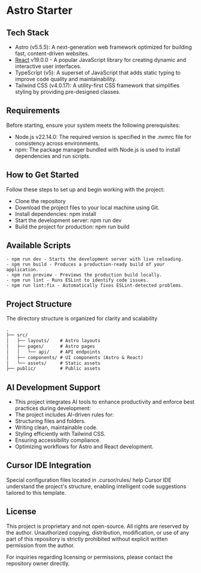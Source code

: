 # Astro Starter

## Tech Stack
- Astro (v5.5.5): A next-generation web framework optimized for building fast, content-driven websites.
- [React](https://react.dev/) v19.0.0 - A popular JavaScript library for creating dynamic and interactive user interfaces.
- TypeScript (v5): A superset of JavaScript that adds static typing to improve code quality and maintainability.
- Tailwind CSS (v4.0.17): A utility-first CSS framework that simplifies styling by providing pre-designed classes.

## Requirements
Before starting, ensure your system meets the following prerequisites:
 - Node.js v22.14.0: The required version is specified in the .nvmrc file for consistency across environments.
 - npm: The package manager bundled with Node.js is used to install dependencies and run scripts.

## How to Get Started
Follow these steps to set up and begin working with the project:
 - Clone the repository
 - Download the project files to your local machine using Git.
 - Install dependencies: npm install
 - Start the development server: npm run dev
 - Build the project for production: npm run build

## Available Scripts
    - npm run dev - Starts the development server with live reloading.
    - npm run build - Produces a production-ready build of your application.
    - npm run preview - Previews the production build locally.
    - npm run lint - Runs ESLint to identify code issues.
    - npm run lint:fix - Automatically fixes ESLint-detected problems.

## Project Structure
The directory structure is organized for clarity and scalability
```md
.
├── src/
│   ├── layouts/    # Astro layouts
│   ├── pages/      # Astro pages
│   │   └── api/    # API endpoints
│   ├── components/ # UI components (Astro & React)
│   └── assets/     # Static assets
├── public/         # Public assets
```

## AI Development Support
 - This project integrates AI tools to enhance productivity and enforce best practices during development:
 - The project includes AI-driven rules for:
 - Structuring files and folders.
 - Writing clean, maintainable code.
 - Styling efficiently with Tailwind CSS.
 - Ensuring accessibility compliance.
 - Optimizing workflows for Astro and React development.


## Cursor IDE Integration
Special configuration files located in .cursor/rules/ help Cursor IDE understand the project's structure, enabling intelligent code suggestions tailored to this template.

## License
This project is proprietary and not open-source. All rights are reserved by the author. Unauthorized copying, distribution, modification, or use of any part of this repository is strictly prohibited without explicit written permission from the author.

For inquiries regarding licensing or permissions, please contact the repository owner directly.